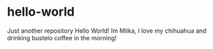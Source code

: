 # hello-world
Just another repository
Hello World!
Im Milka, I love my chihuahua and drinking bustelo coffee in the morning!
